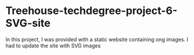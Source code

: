 # Treehouse-techdegree-project-6-SVG-site
In this project, I was provided with a static website containing ong images. I had to update the site with SVG images
